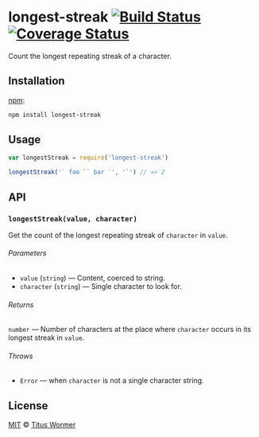 # longest-streak [![Build Status][travis-badge]][travis] [![Coverage Status][codecov-badge]][codecov]

Count the longest repeating streak of a character.

## Installation

[npm][]:

```bash
npm install longest-streak
```

## Usage

```js
var longestStreak = require('longest-streak')

longestStreak('` foo `` bar `', '`') // => 2
```

## API

### `longestStreak(value, character)`

Get the count of the longest repeating streak of `character` in `value`.

###### Parameters

*   `value` (`string`) — Content, coerced to string.
*   `character` (`string`) — Single character to look for.

###### Returns

`number` — Number of characters at the place where `character` occurs in
its longest streak in `value`.

###### Throws

*   `Error` — when `character` is not a single character string.

## License

[MIT][license] © [Titus Wormer][author]

<!-- Definitions -->

[travis-badge]: https://img.shields.io/travis/wooorm/longest-streak.svg

[travis]: https://travis-ci.org/wooorm/longest-streak

[codecov-badge]: https://img.shields.io/codecov/c/github/wooorm/longest-streak.svg

[codecov]: https://codecov.io/github/wooorm/longest-streak

[npm]: https://docs.npmjs.com/cli/install

[license]: license

[author]: https://wooorm.com
